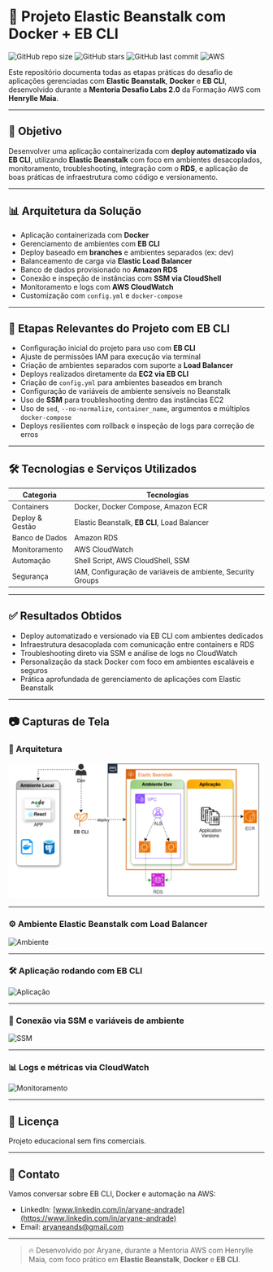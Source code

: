 # 🚀 Projeto Elastic Beanstalk com Docker + EB CLI

![GitHub repo size](https://img.shields.io/github/repo-size/aryaneandrade/aws-elastic-beanstalk-ebcli-project)
![GitHub stars](https://img.shields.io/github/stars/aryaneandrade/aws-elastic-beanstalk-ebcli-project?style=social)
![GitHub last commit](https://img.shields.io/github/last-commit/aryaneandrade/aws-elastic-beanstalk-ebcli-project)
![AWS](https://img.shields.io/badge/built%20with-AWS-orange?logo=amazonaws&logoColor=white)

Este repositório documenta todas as etapas práticas do desafio de aplicações gerenciadas com **Elastic Beanstalk**, **Docker** e **EB CLI**, desenvolvido durante a **Mentoria Desafio Labs 2.0** da Formação AWS com **Henrylle Maia**.

---

## 🧠 Objetivo

Desenvolver uma aplicação containerizada com **deploy automatizado via EB CLI**, utilizando **Elastic Beanstalk** com foco em ambientes desacoplados, monitoramento, troubleshooting, integração com o **RDS**, e aplicação de boas práticas de infraestrutura como código e versionamento.

---

## 📊 Arquitetura da Solução

- Aplicação containerizada com **Docker**
- Gerenciamento de ambientes com **EB CLI**
- Deploy baseado em **branches** e ambientes separados (ex: dev)
- Balanceamento de carga via **Elastic Load Balancer**
- Banco de dados provisionado no **Amazon RDS**
- Conexão e inspeção de instâncias com **SSM via CloudShell**
- Monitoramento e logs com **AWS CloudWatch**
- Customização com `config.yml` e `docker-compose`

---

## 📌 Etapas Relevantes do Projeto com EB CLI

- Configuração inicial do projeto para uso com **EB CLI**
- Ajuste de permissões IAM para execução via terminal
- Criação de ambientes separados com suporte a **Load Balancer**
- Deploys realizados diretamente da **EC2 via EB CLI**
- Criação de `config.yml` para ambientes baseados em branch
- Configuração de variáveis de ambiente sensíveis no Beanstalk
- Uso de **SSM** para troubleshooting dentro das instâncias EC2
- Uso de `sed`, `--no-normalize`, `container_name`, argumentos e múltiplos `docker-compose`
- Deploys resilientes com rollback e inspeção de logs para correção de erros

---

## 🛠️ Tecnologias e Serviços Utilizados

| Categoria       | Tecnologias                                                                  |
|----------------|-------------------------------------------------------------------------------|
| Containers      | Docker, Docker Compose, Amazon ECR                                           |
| Deploy & Gestão | Elastic Beanstalk, **EB CLI**, Load Balancer                                 |
| Banco de Dados  | Amazon RDS                                                                   |
| Monitoramento   | AWS CloudWatch                                                               |
| Automação       | Shell Script, AWS CloudShell, SSM                                            |
| Segurança       | IAM, Configuração de variáveis de ambiente, Security Groups                  |

---

## ✅ Resultados Obtidos

- Deploy automatizado e versionado via EB CLI com ambientes dedicados
- Infraestrutura desacoplada com comunicação entre containers e RDS
- Troubleshooting direto via SSM e análise de logs no CloudWatch
- Personalização da stack Docker com foco em ambientes escaláveis e seguros
- Prática aprofundada de gerenciamento de aplicações com Elastic Beanstalk

---

## 📷 Capturas de Tela

### 🧩 Arquitetura

![Arquitetura](assets/arquitetura.png)

---

### ⚙️ Ambiente Elastic Beanstalk com Load Balancer

![Ambiente](assets/ambiente.png)

---

### 🛠️ Aplicação rodando com EB CLI

![Aplicação](assets/aplicacao.png)

---

### 🔐 Conexão via SSM e variáveis de ambiente

![SSM](assets/ssm.png)

---

### 📊 Logs e métricas via CloudWatch

![Monitoramento](assets/monitoramento.png)

---

## 📄 Licença

Projeto educacional sem fins comerciais.

---

## 💬 Contato

Vamos conversar sobre EB CLI, Docker e automação na AWS:

- LinkedIn: [www.linkedin.com/in/aryane-andrade](https://www.linkedin.com/in/aryane-andrade)  
- Email: aryaneands@gmail.com  

---

> 🔥 Desenvolvido por Aryane, durante a Mentoria AWS com Henrylle Maia, com foco prático em **Elastic Beanstalk**, **Docker** e **EB CLI**.
